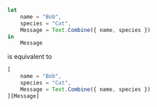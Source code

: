 ```js
let
    name = "Bob",
    species = "Cat",
    Message = Text.Combine({ name, species })
in
    Message
```
is equivalent to
```js
[
    name = "Bob",
    species = "Cat",
    Message = Text.Combine({ name, species })
][Message]
```